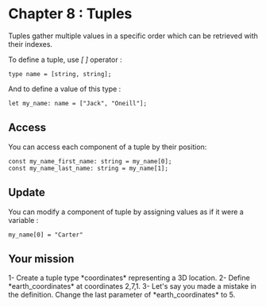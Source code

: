 # Chapter 8 : Tuples

<dialog character="pilot">Hey captain, I'm lieutenant Washburne, the pilot of this piece of junk. Just let me know the coordinates of where you want to go and I'll try my best to bring us there in one piece...</dialog>

Tuples gather multiple values in a specific order which can be retrieved with their indexes.

To define a tuple, use _\[ \]_ operator :

```
type name = [string, string];
```

And to define a value of this type :

```
let my_name: name = ["Jack", "Oneill"];
```

## Access

You can access each component of a tuple by their position:

```
const my_name_first_name: string = my_name[0];
const my_name_last_name: string = my_name[1];
```

## Update

You can modify a component of tuple by assigning values as if it were a variable :

```
my_name[0] = "Carter"
```

## Your mission

<!-- prettier-ignore -->1- Create a tuple type *coordinates* representing a 3D location.

<!-- prettier-ignore -->2- Define *earth_coordinates* at coordinates 2,7,1.

<!-- prettier-ignore -->3- Let's say you made a mistake in the definition. Change the last parameter of *earth_coordinates* to 5.
